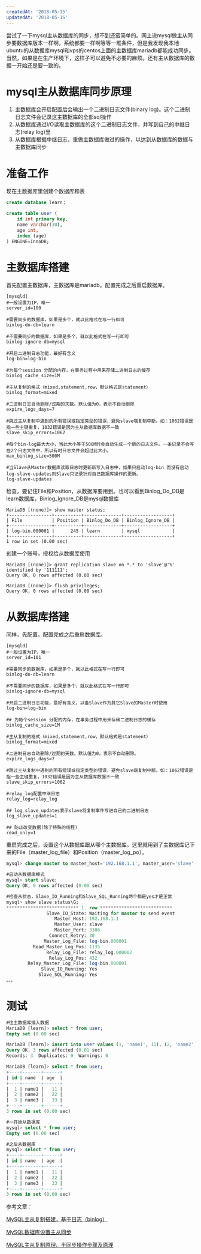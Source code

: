 ```yaml
---
createdAt: '2018-05-15'
updatedAt: '2018-05-15'
---
```

尝试了一下mysql主从数据库的同步，想不到还蛮简单的。网上说mysql做主从同步要数据库版本一样啊，系统都要一样啊等等一堆条件，但是我发现我本地ubuntu的从数据库mysql和vps的centos上面的主数据库mariadb都能成功同步。当然，如果是在生产环境下，这样子可以避免不必要的麻烦。还有主从数据库的数据一开始还是要一致的。

<!--more-->

# mysql主从数据库同步原理
1. 主数据库会开启配置后会输出一个二进制日志文件(binary log)。这个二进制日志文件会记录这主数据库的全部sql操作
2. 从数据库通过I/O读取主数据库的这个二进制日志文件，并写到自己的中继日志(relay log)里
3. 从数据库根据中继日志，重做主数据库做过的操作，以达到从数据库的数据与主数据库同步

# 准备工作
现在主数据库里创建个数据库和表
```sql
create database learn；

create table user (
    id int primary key,
    name varchar(30),
    age int,
    index (age)
) ENGINE=InnoDB;
```

# 主数据库搭建
首先配置主数据库，主数据库是mariadb。配置完成之后重启数据库。
```
[mysqld]
#一般设置为IP，唯一
server_id=100

#需要同步的数据库，如果是多个，就以此格式在写一行即可
binlog-do-db=learn

#不需要同步的数据库，如果是多个，就以此格式在写一行即可
binlog-ignore-db=mysql

#开启二进制日志功能，最好有含义
log-bin=log-bin

#为每个session 分配的内存，在事务过程中用来存储二进制日志的缓存
binlog_cache_size=1M

#主从复制的格式（mixed,statement,row，默认格式是statement）
binlog_format=mixed

#二进制日志自动删除/过期的天数。默认值为0，表示不自动删除
expire_logs_days=7

#跳过主从复制中遇到的所有错误或指定类型的错误，避免slave端复制中断。如：1062错误是指一些主键重复，1032错误是因为主从数据库数据不一致
slave_skip_errors=1062

#每个bin-log最大大小，当此大小等于500M时会自动生成一个新的日志文件。一条记录不会写在2个日志文件中，所以有时日志文件会超过此大小。
max_binlog_size=500M

#当Slave从Master数据库读取日志时更新新写入日志中，如果只启动log-bin 而没有启动log-slave-updates则Slave只记录针对自己数据库操作的更新。
log-slave-updates
```
检查，要记住File和Position，从数据库要用到。也可以看到Binlog_Do_DB是learn数据库，Binlog_Ignore_DB是mysql数据库
```
MariaDB [(none)]> show master status;
+----------------+----------+--------------+------------------+
| File           | Position | Binlog_Do_DB | Binlog_Ignore_DB |
+----------------+----------+--------------+------------------+
| log-bin.000001 |      245 | learn        | mysql            |
+----------------+----------+--------------+------------------+
1 row in set (0.00 sec)
```
创建一个账号，授权给从数据库使用
```
MariaDB [(none)]> grant replication slave on *.* to 'slave'@'%' identified by '111111';
Query OK, 0 rows affected (0.00 sec)

MariaDB [(none)]> flush privileges;
Query OK, 0 rows affected (0.00 sec)
```

# 从数据库搭建
同样，先配置。配置完成之后重启数据库。
```
[mysqld]
#一般设置为IP，唯一
server_id=101

#需要同步的数据库，如果是多个，就以此格式在写一行即可
binlog-do-db=learn

#不需要同步的数据库，如果是多个，就以此格式在写一行即可
binlog-ignore-db=mysql

#开启二进制日志功能，最好有含义，以备Slave作为其它Slave的Master时使用
log-bin=log-bin

## 为每个session 分配的内存，在事务过程中用来存储二进制日志的缓存
binlog_cache_size=1M

#主从复制的格式（mixed,statement,row，默认格式是statement）
binlog_format=mixed

#二进制日志自动删除/过期的天数。默认值为0，表示不自动删除。
expire_logs_days=7

#跳过主从复制中遇到的所有错误或指定类型的错误，避免slave端复制中断。如：1062错误是指一些主键重复，1032错误是因为主从数据库数据不一致
slave_skip_errors=1062

#relay_log配置中继日志
relay_log=relay_log

## log_slave_updates表示slave将复制事件写进自己的二进制日志
log_slave_updates=1

## 防止改变数据(除了特殊的线程)
read_only=1
```

重启完成之后，设置这个从数据库跟从哪个主数据库，这里就用到了主数据库记下来的File（master_log_file）和Position（master_log_po）。
```sql
mysql> change master to master_host='192.168.1.1', master_user='slave', master_password='111111', master_port=3306, master_log_file='log-bin.000001', master_log_pos=245, master_connect_retry=30;

#启动从数据库模式
mysql> start slave;
Query OK, 0 rows affected (0.00 sec)

#检查从状态，Slave_IO_Running和Slave_SQL_Running两个都是yes才是正常
mysql> show slave status\G;
*************************** 1. row ***************************
               Slave_IO_State: Waiting for master to send event
                  Master_Host: 192.168.1.1
                  Master_User: slave
                  Master_Port: 3306
                Connect_Retry: 30
              Master_Log_File: log-bin.000001
          Read_Master_Log_Pos: 1135
               Relay_Log_File: relay_log.000002
                Relay_Log_Pos: 432
        Relay_Master_Log_File: log-bin.000001
             Slave_IO_Running: Yes
            Slave_SQL_Running: Yes
。。。
```

# 测试
```sql
#往主数据库插入数据
MariaDB [learn]> select * from user;
Empty set (0.00 sec)

MariaDB [learn]> insert into user values (1, 'name1', 11), (2, 'name2', 22), (3, 'name3', 33);
Query OK, 3 rows affected (0.01 sec)
Records: 3  Duplicates: 0  Warnings: 0

MariaDB [learn]> select * from user;
+----+-------+------+
| id | name  | age  |
+----+-------+------+
|  1 | name1 |   11 |
|  2 | name2 |   22 |
|  3 | name3 |   33 |
+----+-------+------+
3 rows in set (0.00 sec)

#一开始从数据库
mysql> select * from user;
Empty set (0.00 sec)

#之后从数据库
mysql> select * from user;
+----+-------+------+
| id | name  | age  |
+----+-------+------+
|  1 | name1 |   11 |
|  2 | name2 |   22 |
|  3 | name3 |   33 |
+----+-------+------+
3 rows in set (0.00 sec)
```

参考文章：

[MySQL主从复制搭建，基于日志（binlog）](http://raye.wang/2017/04/14/mysqlzhu-cong-fu-zhi-da-jian-ji-yu-ri-zhi-binlog/ "MySQL主从复制搭建，基于日志（binlog）")

[MySQL数据库设置主从同步](https://blog.csdn.net/u013372487/article/details/51658692 "MySQL数据库设置主从同步")

[MySQL主从复制原理、半同步操作步骤及原理](https://blog.csdn.net/abcdocker/article/details/71249760 "MySQL主从复制原理、半同步操作步骤及原理")